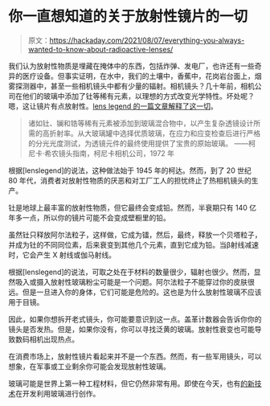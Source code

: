 # 你一直想知道的关于放射性镜片的一切

> 原文：<https://hackaday.com/2021/08/07/everything-you-always-wanted-to-know-about-radioactive-lenses/>

我们认为放射性物质是埋藏在掩体中的东西，包括炸弹、发电厂，也许还有一些奇异的医疗设备。但事实证明，在水中，我们的土壤中，香蕉中，花岗岩台面上，烟雾探测器中，甚至一些相机镜头中都有少量的辐射。相机镜头？几十年前，相机公司在他们的玻璃中添加了钍等稀有元素，以理想的方式改变光学特性。坏处呢？嗯，这让镜片有点放射性。[lens legend 的一篇文章解释了这一切](https://lenslegend.com/radioactive-lenses/)。

> 诸如钍、镧和锆等稀有元素被添加到玻璃混合物中，以产生复杂透镜设计所需的高折射率。从大玻璃罐中选择优质玻璃，在应力和应变检查后进行严格的分光光度测试，为透镜元件的最终使用提供了宝贵的原始玻璃。
> ——柯尼卡·希农镜头指南，柯尼卡相机公司，1972 年

根据[lenslegend]的说法，这种做法始于 1945 年的柯达。然而，到了 20 世纪 80 年代，消费者对放射性物质的厌恶和对工厂工人的担忧终止了热相机镜头的生产。

钍是地球上最丰富的放射性物质，但它最终会变成铅。然而，半衰期只有 140 亿年多一点，所以你的镜片可能不会变成壁橱里的铅。

虽然钍只释放阿尔法粒子，这样做，它成为镭，然后，最终，释放一个贝塔粒子，并成为钍的不同同位素，后来衰变到其他几个元素，直到它成为铅。当β射线减速时，它会产生 X 射线或伽马射线。

根据[lenslegend]的说法，可取之处在于材料的数量很少，辐射也很少。然而，显然吸入或摄入放射性玻璃粉尘可能是一个问题。阿尔法粒子不能穿过你的皮肤很远。但是一旦进入你的身体，它们可能是危险的。这也是为什么放射性玻璃不应该用于目镜。

因此，如果你想拆开老式镜头，你可能要意识到这一点。盖革计数器会告诉你你的镜头是否发热。但是，如果你没有，你可以寻找泛黄的玻璃。放射性衰变也可能导致数码相机出现热点。

在消费市场上，放射性镜片看起来并不是一个东西。然而，有一些军用镜头，可以想象，在军事或工业剩余你可能会发现放射性玻璃。

玻璃可能是世界上第一种工程材料，但它仍然非常有用。即使在今天，也有[的新技术](https://hackaday.com/2021/06/10/injection-molded-glass-breakthrough-shatters-ceiling-of-work-methods/)在开发利用玻璃进行创作。